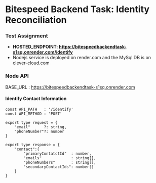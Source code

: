 # Bitespeed Backend Task: Identity Reconciliation 

### **Test Assignment**


- **HOSTED_ENDPOINT: https://bitespeedbackendtask-s1sq.onrender.com/identify**
- Nodejs service is deployed on render.com and the MySql DB is on clever-cloud.com



### **Node API**

BASE_URL : https://bitespeedbackendtask-s1sq.onrender.com

#### Identify Contact Information
```
const API_PATH   : '/identify'
const API_METHOD : 'POST'

export type request = {
	"email"      ?: string,
	"phoneNumber"?: number
}

export type response = {
    "contact":{
        "primaryContatctId"  : number,
        "emails"             : string[], 
        "phoneNumbers"       : string[], 
        "secondaryContactIds": number[]
    }
}
```